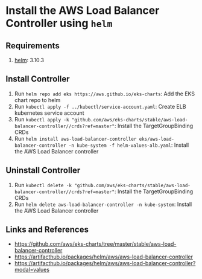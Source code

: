# Install the AWS Load Balancer Controller using `helm`

## Requirements
1. [helm](https://helm.sh/docs/intro/install/): 3.10.3

## Install Controller
1. Run `helm repo add eks https://aws.github.io/eks-charts`: Add the EKS chart repo to helm
2. Run `kubectl apply -f ../kubectl/service-account.yaml`: Create ELB kubernetes service account
3. Run `kubectl apply -k "github.com/aws/eks-charts/stable/aws-load-balancer-controller//crds?ref=master"`: Install the TargetGroupBinding CRDs
4. Run `helm install aws-load-balancer-controller eks/aws-load-balancer-controller -n kube-system -f helm-values-alb.yaml`: Install the AWS Load Balancer controller

## Uninstall Controller
1. Run `kubectl delete -k "github.com/aws/eks-charts/stable/aws-load-balancer-controller//crds?ref=master"`: Install the TargetGroupBinding CRDs
2. Run `helm delete aws-load-balancer-controller -n kube-system`: Install the AWS Load Balancer controller

## Links and References
- https://github.com/aws/eks-charts/tree/master/stable/aws-load-balancer-controller
- https://artifacthub.io/packages/helm/aws/aws-load-balancer-controller
- https://artifacthub.io/packages/helm/aws/aws-load-balancer-controller?modal=values
